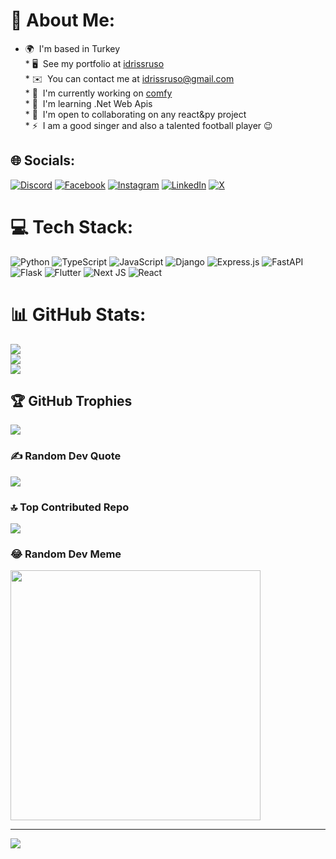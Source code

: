 # 💫 About Me:
* 🌍  I'm based in Turkey<br>* 🖥️  See my portfolio at [idrissruso](http://gender.com)<br>* ✉️  You can contact me at [idrissruso@gmail.com](mailto:idrissruso@gmail.com)<br>* 🚀  I'm currently working on [comfy](http://https://github.com/idrissruso/comfy)<br>* 🧠  I'm learning .Net Web Apis<br>* 🤝  I'm open to collaborating on any react&py project<br>* ⚡  I am a good singer and also a talented football player 😉


## 🌐 Socials:
[![Discord](https://img.shields.io/badge/Discord-%237289DA.svg?logo=discord&logoColor=white)](https://discord.gg/idrissruso) [![Facebook](https://img.shields.io/badge/Facebook-%231877F2.svg?logo=Facebook&logoColor=white)](https://facebook.com/https://www.facebook.com/emedy.idrissa/) [![Instagram](https://img.shields.io/badge/Instagram-%23E4405F.svg?logo=Instagram&logoColor=white)](https://instagram.com/https://www.instagram.com/idris_ruso/) [![LinkedIn](https://img.shields.io/badge/LinkedIn-%230077B5.svg?logo=linkedin&logoColor=white)](https://linkedin.com) [![X](https://img.shields.io/badge/X-black.svg?logo=X&logoColor=white)](https://x.com/https://twitter.com/idrisruso) 

# 💻 Tech Stack:
![Python](https://img.shields.io/badge/python-3670A0?style=for-the-badge&logo=python&logoColor=ffdd54) ![TypeScript](https://img.shields.io/badge/typescript-%23007ACC.svg?style=for-the-badge&logo=typescript&logoColor=white) ![JavaScript](https://img.shields.io/badge/javascript-%23323330.svg?style=for-the-badge&logo=javascript&logoColor=%23F7DF1E) ![Django](https://img.shields.io/badge/django-%23092E20.svg?style=for-the-badge&logo=django&logoColor=white) ![Express.js](https://img.shields.io/badge/express.js-%23404d59.svg?style=for-the-badge&logo=express&logoColor=%2361DAFB) ![FastAPI](https://img.shields.io/badge/FastAPI-005571?style=for-the-badge&logo=fastapi) ![Flask](https://img.shields.io/badge/flask-%23000.svg?style=for-the-badge&logo=flask&logoColor=white) ![Flutter](https://img.shields.io/badge/Flutter-%2302569B.svg?style=for-the-badge&logo=Flutter&logoColor=white) ![Next JS](https://img.shields.io/badge/Next-black?style=for-the-badge&logo=next.js&logoColor=white) ![React](https://img.shields.io/badge/react-%2320232a.svg?style=for-the-badge&logo=react&logoColor=%2361DAFB) 
# 📊 GitHub Stats:
![](https://github-readme-stats.vercel.app/api?username=idrissruso&theme=dracula&hide_border=false&include_all_commits=true&count_private=true)<br/>
![](https://github-readme-streak-stats.herokuapp.com/?user=idrissruso&theme=dracula&hide_border=false)<br/>
![](https://github-readme-stats.vercel.app/api/top-langs/?username=idrissruso&theme=dracula&hide_border=false&include_all_commits=true&count_private=true&layout=compact)

## 🏆 GitHub Trophies
![](https://github-profile-trophy.vercel.app/?username=idrissruso&theme=darkhub&no-frame=true&no-bg=false&margin-w=4)

### ✍️ Random Dev Quote
![](https://quotes-github-readme.vercel.app/api?type=horizontal&theme=radical)

### 🔝 Top Contributed Repo
![](https://github-contributor-stats.vercel.app/api?username=idrissruso&limit=5&theme=dark&combine_all_yearly_contributions=true)

### 😂 Random Dev Meme
<img src='https://memer-new.vercel.app/' style="height: 400px;"/>

---
[![](https://visitcount.itsvg.in/api?id=idrissruso&icon=7&color=3)](https://visitcount.itsvg.in)

<!-- Proudly created with GPRM ( https://gprm.itsvg.in ) -->
